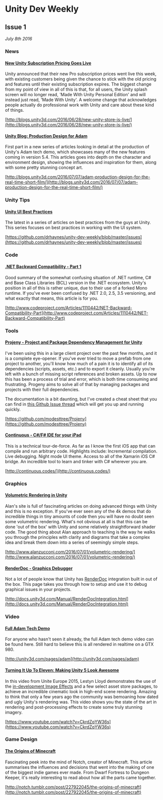 # Unity Dev Weekly
## Issue 1
*July 8th 2016*

### News

#### [New Unity Subscription Pricing Goes Live](http://blogs.unity3d.com/2016/06/28/new-unity-store-is-live/)

Unity announced that their new Pro subscription prices went live this week, with existing customers being given the chance to stick with the old pricing and features until their existing subscription expires. The biggest change from my point of view in all of this is that, for all users, the Unity splash screen will no longer read, 'Made With Unity Personal Edition' and will instead just read, 'Made With Unity'. A welcome change that acknowledges people actually do professional work with Unity and care about these kind of things.

[http://blogs.unity3d.com/2016/06/28/new-unity-store-is-live/](http://blogs.unity3d.com/2016/06/28/new-unity-store-is-live/)

#### [Unity Blog: Production Design for Adam](http://blogs.unity3d.com/2016/07/07/adam-production-design-for-the-real-time-short-film/)

First part in a new series of articles looking in detail at the production of Unity's Adam tech demo, which showcases many of the new features coming in version 5.4. This articles goes into depth on the character and environment design, showing the influences and inspiration for them, along with some pretty stunning concept art.

[http://blogs.unity3d.com/2016/07/07/adam-production-design-for-the-real-time-short-film/](http://blogs.unity3d.com/2016/07/07/adam-production-design-for-the-real-time-short-film/)

### Unity Tips

#### [Unity UI Best Practices](https://github.com/drhaynes/unity-dev-weekly/blob/master/issues)

The latest in a series of articles on best practices from the guys at Unity. This series focuses on best practices in working with the UI system.

[https://github.com/drhaynes/unity-dev-weekly/blob/master/issues](https://github.com/drhaynes/unity-dev-weekly/blob/master/issues)

### Code

#### [.NET Backward Compatibility - Part 1](http://www.codeproject.com/Articles/1110442/NET-Backward-Compatibility-Part)

Good summary of the somewhat confusing situation of .NET runtime, C# and Base Class Libraries (BCL) version in the .NET ecosystem. Unity's position in all of this is rather unique, due to their use of a forked Mono runtime. If you've ever been confused by .NET 2.0, 2.5, 3.5 versioning, and what exactly that means, this article is for you.

[http://www.codeproject.com/Articles/1110442/NET-Backward-Compatibility-Part](http://www.codeproject.com/Articles/1110442/NET-Backward-Compatibility-Part)

### Tools

#### [Projeny - Project and Package Dependency Management for Unity](https://github.com/modesttree/Projeny)

I've been using this in a large client project over the past few months, and it is a complete eye-opener. If you've ever tried to move a prefab from one project to another, you'll know how much of a pain it is to identify all of its dependencies (scripts, assets, etc.) and to export it cleanly. Usually you're left with a bunch of missing script references and broken assets. Up to now this has been a process of trial and error, which is both time consuming and frustrating. Progeny aims to solve all of that by managing packages and projects with their full dependencies.

The documentation is a bit daunting, but I've created a cheat sheet that you can find in [this Github Issue thread](https://github.com/modesttree/Projeny/issues/8) which will get you up and running quickly.

[https://github.com/modesttree/Projeny](https://github.com/modesttree/Projeny)

#### [Continuous - C#/F# IDE for your iPad](http://continuous.codes/)

This is a technical tour-de-force. As far as I know the first iOS app that can compile and run arbitrary code. Highlights include: Incremental compilation. Live debugging. Night mode UI theme. Access to all of the Xamarin iOS C# bridge. An incredible tool to learn and tinker with C# wherever you are.

[http://continuous.codes/](http://continuous.codes/)

### Graphics

#### [Volumetric Rendering in Unity](http://www.alanzucconi.com/2016/07/01/volumetric-rendering/)

Alan's site is full of fascinating articles on doing advanced things with Unity and this is no exception. If you've ever seen any of the 4k demos that do incredible things in tiny amounts of code then you will have no doubt seen some volumetric rendering. What's not obvious at all is that this can be done 'out of the box' with Unity and some relatively straightforward shader code. The good thing about Alan approach to teaching is the way he walks you through the principles with clarity and diagrams that take a complex idea and break them down into a series of seemingly simple steps.

[http://www.alanzucconi.com/2016/07/01/volumetric-rendering/](http://www.alanzucconi.com/2016/07/01/volumetric-rendering/)

#### [RenderDoc - Graphics Debugger](http://docs.unity3d.com/Manual/RenderDocIntegration.html)

Not a lot of people know that Unity has [RenderDoc](https://github.com/baldurk/renderdoc) integration built in out of the box. This page takes you through how to setup and use it to debug graphical issues in your projects.

[http://docs.unity3d.com/Manual/RenderDocIntegration.html](http://docs.unity3d.com/Manual/RenderDocIntegration.html)

### Video

#### [Full Adam Tech Demo](http://unity3d.com/pages/adam)

For anyone who hasn't seen it already, the full Adam tech demo video can be found here. Still hard to believe this is all rendered in realtime on a GTX 980.

[http://unity3d.com/pages/adam](http://unity3d.com/pages/adam)

#### [Turning It Up To Eleven: Making Unity 5 Look Awesome](https://www.youtube.com/watch?v=CkrdZqYW36s)

In this video from Unite Europe 2015, Lestyn Lloyd demonstrates the use of the [in-development Image Effects]() and a few select asset store packages, to achieve an incredible cinematic look in high-end scene rendering. Amazing to think that only a few years ago the community was bemoaning how dated and ugly Unity's rendering was. This video shows you the state of the art in rendering and post-processing effects to create some truly stunning imagery.

[https://www.youtube.com/watch?v=CkrdZqYW36s](https://www.youtube.com/watch?v=CkrdZqYW36s)

### Game Design

#### [The Origins of Minecraft](http://notch.tumblr.com/post/227922045/the-origins-of-minecraft)

Fascinating peek into the mind of Notch, creator of Minecraft. This article summarises the influences and decisions that went into the making of one of the biggest indie games ever made. From Dwarf Fortress to Dungeon Keeper, it's really interesting to read about how all the parts came together.

[http://notch.tumblr.com/post/227922045/the-origins-of-minecraft](http://notch.tumblr.com/post/227922045/the-origins-of-minecraft)
